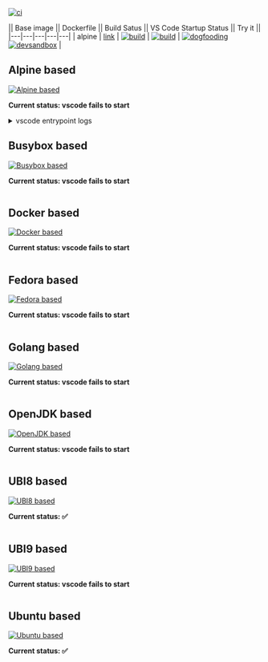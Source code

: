 [![ci](https://github.com/l0rd/cloud-dev-images/actions/workflows/main-branch-push.yaml/badge.svg)](https://github.com/l0rd/cloud-dev-images/actions/workflows/main-branch-push.yaml)


|| Base image || Dockerfile || Build Satus || VS Code Startup Status || Try it ||
|---|---|---|---|---|
| alpine | [link](https://github.com/l0rd/cloud-dev-images/blob/main/alpine/Dockerfile) | [![build](https://github.com/l0rd/cloud-dev-images/actions/workflows/alpine-build.yaml/badge.svg)](https://github.com/l0rd/cloud-dev-images/actions/workflows/alpine-build.yaml) | [![build](https://github.com/l0rd/cloud-dev-images/actions/workflows/alpine-vscode-startup.yaml/badge.svg)](https://github.com/l0rd/cloud-dev-images/actions/workflows/alpine-vscode-startup.yaml) | [![dogfooding](https://img.shields.io/static/v1?label=dogfooding&message=vscode&logo=eclipseche&color=FDB940&labelColor=525C86)](https://che-dogfooding.apps.che-dev.x6e0.p1.openshiftapps.com/#https://github.com/l0rd/cloud-dev-images?image=quay.io/mloriedo/cloud-dev-images:alpine&che-editor=che-incubator/che-code/insiders) [![devsandbox](https://img.shields.io/static/v1?label=rh%20eev%20sandbox&message=vscode&logo=eclipseche&color=FDB940&labelColor=525C86)](https://workspaces.openshift.com/#https://github.com/l0rd/cloud-dev-images?image=quay.io/mloriedo/cloud-dev-images:alpine&che-editor=che-incubator/che-code/insiders) |

## Alpine based

[![Alpine based](https://img.shields.io/static/v1?label=alpine%20based&message=vscode&logo=eclipseche&color=FDB940&labelColor=525C86)](https://che-dogfooding.apps.che-dev.x6e0.p1.openshiftapps.com/#https://github.com/l0rd/cloud-dev-images?image=quay.io/mloriedo/cloud-dev-images:alpine&che-editor=che-incubator/che-code/insiders)

**Current status: vscode fails to start**

<details>
  <summary>vscode entrypoint logs</summary>

  ```
  total 4
  drwxrwsrwx    5 root     10011100       124 Apr 26 22:55 .
  dr-xr-xr-x    1 root     root           157 Apr 26 22:55 ..
  drwxr-sr-x    2 10011100 10011100        26 Apr 26 22:55 bin
  drwxr-sr-x    7 10011100 10011100       135 Apr 26 22:55 checode-linux-libc
  drwxr-sr-x    7 10011100 10011100       135 Apr 26 22:55 checode-linux-musl
  -rw-rw-rw-    1 10011100 10011100         0 Apr 26 22:55 entrypoint-logs.txt
  -rwxr-xr-x    1 10011100 10011100      2838 Apr 26 22:55 entrypoint-volume.sh
  time="2023-04-26T22:55:11Z" level=info msg="Default 'info' log level is applied"
  time="2023-04-26T22:55:11Z" level=info msg="Exec containers configuration:"
  time="2023-04-26T22:55:11Z" level=info msg="==> Debug level info"
  time="2023-04-26T22:55:11Z" level=info msg="==> Application url 0.0.0.0:3333"
  time="2023-04-26T22:55:11Z" level=info msg="==> Absolute path to folder with static resources "
  time="2023-04-26T22:55:11Z" level=info msg="==> Use bearer token: false"
  time="2023-04-26T22:55:11Z" level=info msg="==> Pod selector: controller.devfile.io/devworkspace_id=workspace3fb77ec8b0944e88"
  time="2023-04-26T22:55:11Z" level=info msg="==> Idle timeout: 3h0m0s"
  time="2023-04-26T22:55:11Z" level=info msg="==> Run timeout: 24h0m0s"
  time="2023-04-26T22:55:11Z" level=info msg="==> Stop retry period: 10s"
  [GIN-debug] [WARNING] Creating an Engine instance with the Logger and Recovery middleware already attached.

  [GIN-debug] [WARNING] Running in "debug" mode. Switch to "release" mode in production.
   - using env:   export GIN_MODE=release
   - using code:  gin.SetMode(gin.ReleaseMode)

  [GIN-debug] GET    /connect                  --> main.main.func2 (3 handlers)
  [GIN-debug] GET    /attach/:id               --> main.main.func3 (3 handlers)
  [GIN-debug] POST   /exec/config              --> main.main.func4 (3 handlers)
  [GIN-debug] POST   /exec/init                --> main.main.func5 (3 handlers)
  [GIN-debug] POST   /activity/tick            --> main.main.func6 (3 handlers)
  [GIN-debug] GET    /healthz                  --> main.main.func7 (3 handlers)
  ⇩ Registered RPCRoutes:

  Json-rpc MachineExec Routes:
  ✓ create
  ✓ check
  ✓ resize
  ✓ listContainers
  time="2023-04-26T22:55:11Z" level=info msg="Activity tracker is run and workspace will be stopped in 3h0m0s if there is no activity"
  time="2023-04-26T22:55:11Z" level=info msg="Run idle manager is running. The workspace will be stopped in 24h0m0s"
  [GIN-debug] Listening and serving HTTP on 0.0.0.0:3333
  using OPENVSX_URL=https://open-vsx.org/vscode
  Node.js dir for running VS Code: /checode/checode-linux-musl
  Error loading shared library libstdc++.so.6: No such file or directory (needed by /checode/checode-linux-musl/node)
  Error loading shared library libgcc_s.so.1: No such file or directory (needed by /checode/checode-linux-musl/node)
  Error relocating /checode/checode-linux-musl/node: _ZNSt7__cxx1119basic_ostringstreamIcSt11char_traitsIcESaIcEEC1Ev: symbol not found
  Error relocating /checode/checode-linux-musl/node: _ZNSt7__cxx1112basic_stringIcSt11char_traitsIcESaIcEE9push_backEc: symbol not found
  Error relocating /checode/checode-linux-musl/node: _ZStrsIcSt11char_traitsIcESaIcEERSt13basic_istreamIT_T0_ES7_RNSt7__cxx1112basic_stringIS4_S5_T1_EE: symbol not found
  Error relocating /checode/checode-linux-musl/node: _ZNSt7__cxx1112basic_stringIcSt11char_traitsIcESaIcEE6resizeEmc: symbol not found
  Error relocating /checode/checode-linux-musl/node: _ZSt18_Rb_tree_incrementPKSt18_Rb_tree_node_base: symbol not found
  Error relocating /checode/checode-linux-musl/node: _ZNSi10_M_extractIdEERSiRT_: symbol not found
  ...
  ```

</details>


## Busybox based

[![Busybox based](https://img.shields.io/static/v1?label=busybox%20based&message=vscode&logo=eclipseche&color=FDB940&labelColor=525C86)](https://che-dogfooding.apps.che-dev.x6e0.p1.openshiftapps.com/#https://github.com/l0rd/cloud-dev-images?image=quay.io/mloriedo/cloud-dev-images:busybox&che-editor=che-incubator/che-code/insiders)

**Current status: vscode fails to start**
```
```

## Docker based

[![Docker based](https://img.shields.io/static/v1?label=docker%20based&message=vscode&logo=eclipseche&color=FDB940&labelColor=525C86)](https://che-dogfooding.apps.che-dev.x6e0.p1.openshiftapps.com/#https://github.com/l0rd/cloud-dev-images?image=quay.io/mloriedo/cloud-dev-images:docker&che-editor=che-incubator/che-code/insiders)

**Current status: vscode fails to start**
```
```

## Fedora based

[![Fedora based](https://img.shields.io/static/v1?label=fedora%20based&message=vscode&logo=eclipseche&color=FDB940&labelColor=525C86)](https://che-dogfooding.apps.che-dev.x6e0.p1.openshiftapps.com/#https://github.com/l0rd/cloud-dev-images?image=quay.io/mloriedo/cloud-dev-images:fedora&che-editor=che-incubator/che-code/insiders)

**Current status: vscode fails to start**
```
```

## Golang based

[![Golang based](https://img.shields.io/static/v1?label=golang%20based&message=vscode&logo=eclipseche&color=FDB940&labelColor=525C86)](https://che-dogfooding.apps.che-dev.x6e0.p1.openshiftapps.com/#https://github.com/l0rd/cloud-dev-images?image=quay.io/mloriedo/cloud-dev-images:golang&che-editor=che-incubator/che-code/insiders)

**Current status: vscode fails to start**
```
```

## OpenJDK based

[![OpenJDK based](https://img.shields.io/static/v1?label=openjdk%20based&message=vscode&logo=eclipseche&color=FDB940&labelColor=525C86)](https://che-dogfooding.apps.che-dev.x6e0.p1.openshiftapps.com/#https://github.com/l0rd/cloud-dev-images?image=quay.io/mloriedo/cloud-dev-images:openjdk&che-editor=che-incubator/che-code/insiders)

**Current status: vscode fails to start**
```
```

## UBI8 based

[![UBI8 based](https://img.shields.io/static/v1?label=ubi8%20based&message=vscode&logo=eclipseche&color=FDB940&labelColor=525C86)](https://che-dogfooding.apps.che-dev.x6e0.p1.openshiftapps.com/#https://github.com/l0rd/cloud-dev-images?image=quay.io/mloriedo/cloud-dev-images:ubi8&che-editor=che-incubator/che-code/insiders)

**Current status: ✅**
```
```

## UBI9 based

[![UBI9 based](https://img.shields.io/static/v1?label=ubi9%20based&message=vscode&logo=eclipseche&color=FDB940&labelColor=525C86)](https://che-dogfooding.apps.che-dev.x6e0.p1.openshiftapps.com/#https://github.com/l0rd/cloud-dev-images?image=quay.io/mloriedo/cloud-dev-images:ubi9&che-editor=che-incubator/che-code/insiders)

**Current status: vscode fails to start**
```
```

## Ubuntu based

[![Ubuntu based](https://img.shields.io/static/v1?label=ubuntu%20based&message=vscode&logo=eclipseche&color=FDB940&labelColor=525C86)](https://che-dogfooding.apps.che-dev.x6e0.p1.openshiftapps.com/#https://github.com/l0rd/cloud-dev-images?image=quay.io/mloriedo/cloud-dev-images:ubuntu&che-editor=che-incubator/che-code/insiders)

**Current status: ✅**
